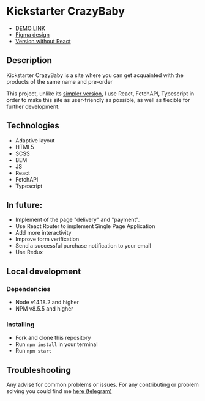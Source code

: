 # Kickstarter CrazyBaby

- [DEMO LINK](https://andr1yk.github.io/react_kickstarter/)
- [Figma design](https://www.figma.com/file/ahRSbpFZaxYOmGvw0v9PDf/kickstarter-crazybaby)
- [Version without React](https://github.com/Andr1yK/layout-kickstarter)

## Description

Kickstarter CrazyBaby is a site where you can get acquainted with the products of the same name and pre-order

This project, unlike its [simpler version](https://github.com/Andr1yK/layout-kickstarter), I use React, FetchAPI, Typescript in order to make this site as user-friendly as possible, as well as flexible for further development.

## Technologies
- Adaptive layout
- HTML5
- SCSS
- BEM
- JS
- React
- FetchAPI
- Typescript

## In future:
- Implement of the page "delivery" and "payment".
- Use React Router to implement Single Page Application
- Add more interactivity
- Improve form verification
- Send a successful purchase notification to your email
- Use Redux

## Local development

### Dependencies
* Node v14.18.2 and higher
* NPM v8.5.5 and higher

### Installing
* Fork and clone this repository
* Run `npm install` in your terminal
* Run `npm start`

## Troubleshooting

Any advise for common problems or issues.
For any contributing or problem solving you could find me [here (telegram)](https://t.me/andr1yk)
